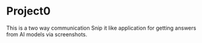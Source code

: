 # Project0
This is a two way communication Snip it like application for getting answers from AI models via screenshots.
